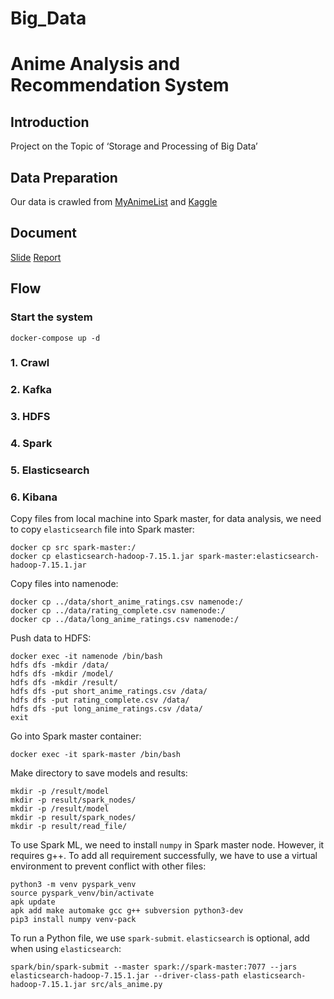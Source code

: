 # Big_Data

# Anime Analysis and Recommendation System

## Introduction
Project on the Topic of ‘Storage and Processing of Big Data’

## Data Preparation
Our data is crawled from [MyAnimeList](https://myanimelist.net/) and [Kaggle](https://www.kaggle.com/datasets/hernan4444/anime-recommendation-database-2020?select=rating_complete.csv&fbclid=IwAR37KBNhDMUmDlL2he0iLylicmXE4KjugeiNUarZjhUH-oqHNOtHkYVjvQ4)

## Document
[Slide](https://husteduvn-my.sharepoint.com/:p:/g/personal/khanh_ln200316_sis_hust_edu_vn/EVHZfF_BTQZOpt8AKefpUdcBLJ8hRu-4niXxZaTpanND0w?e=OCfdgz)
[Report](https://husteduvn-my.sharepoint.com/:w:/g/personal/khanh_ln200316_sis_hust_edu_vn/EenyblT4C-BKvOXZqb15Z6IBTnkAHUUl4gpxbqLCm0Z6ug?e=lR1RVr)

## Flow

### Start the system

```
docker-compose up -d
```
### 1. Crawl
### 2. Kafka
### 3. HDFS
### 4. Spark
### 5. Elasticsearch
### 6. Kibana
Copy files from local machine into Spark master, for data analysis, we need to copy `elasticsearch` file into Spark master:
```
docker cp src spark-master:/
docker cp elasticsearch-hadoop-7.15.1.jar spark-master:elasticsearch-hadoop-7.15.1.jar
```

Copy files into namenode:
```
docker cp ../data/short_anime_ratings.csv namenode:/
docker cp ../data/rating_complete.csv namenode:/
docker cp ../data/long_anime_ratings.csv namenode:/
```

Push data to HDFS:
```
docker exec -it namenode /bin/bash
hdfs dfs -mkdir /data/
hdfs dfs -mkdir /model/
hdfs dfs -mkdir /result/
hdfs dfs -put short_anime_ratings.csv /data/
hdfs dfs -put rating_complete.csv /data/
hdfs dfs -put long_anime_ratings.csv /data/
exit
```

Go into Spark master container:
```
docker exec -it spark-master /bin/bash
```

Make directory to save models and results:
```
mkdir -p /result/model
mkdir -p result/spark_nodes/
mkdir -p /result/model
mkdir -p result/spark_nodes/
mkdir -p result/read_file/
```

To use Spark ML, we need to install `numpy` in Spark master node. However, it requires g++. To add all requirement successfully, we have to use a virtual environment to prevent conflict with other files:
```
python3 -m venv pyspark_venv
source pyspark_venv/bin/activate
apk update
apk add make automake gcc g++ subversion python3-dev
pip3 install numpy venv-pack
```

To run a Python file, we use `spark-submit`. `elasticsearch` is optional, add when using `elasticsearch`:
```
spark/bin/spark-submit --master spark://spark-master:7077 --jars elasticsearch-hadoop-7.15.1.jar --driver-class-path elasticsearch-hadoop-7.15.1.jar src/als_anime.py
```
